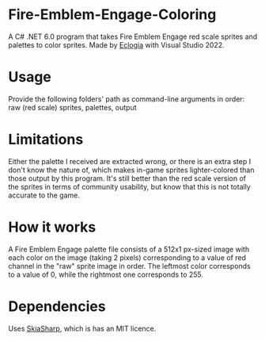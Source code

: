 # Fire-Emblem-Engage-Coloring
A C# .NET 6.0 program that takes Fire Emblem Engage red scale sprites and palettes to color sprites. Made by [Eclogia](https://www.reddit.com/user/eclogia) with Visual Studio 2022.

# Usage
Provide the following folders' path as command-line arguments in order: raw (red scale) sprites, palettes, output

# Limitations
Either the palette I received are extracted wrong, or there is an extra step I don't know the nature of, which makes in-game sprites lighter-colored than those output by this program. It's still better than the red scale version of the sprites in terms of community usability, but know that this is not totally accurate to the game.

# How it works
A Fire Emblem Engage palette file consists of a 512x1 px-sized image with each color on the image (taking 2 pixels) corresponding to a value of red channel in the "raw" sprite image in order. The leftmost color corresponds to a value of 0, while the rightmost one corresponds to 255.

# Dependencies
Uses [SkiaSharp](https://github.com/mono/SkiaSharp), which is has an MIT licence.